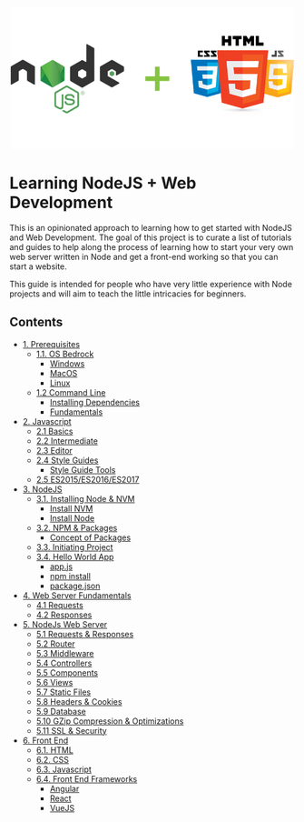 <div align="center">
  <img src="./images/curr-logo.png" width="500px">
</div>

# Learning NodeJS + Web Development
This is an opinionated approach to learning how to get started with NodeJS and Web Development. The goal of this project is to curate a list of tutorials and guides to help along the process of learning how to start your very own web server written in Node and get a front-end working so that you can start a website.

This guide is intended for people who have very little experience with Node projects and will aim to teach the little intricacies for beginners.

## Contents
- [1. Prerequisites](./Prerequisites/README.md#11-prerequisites)
  - [1.1. OS Bedrock](./Prerequisites/README.md#11-os-bedrock)
    - [Windows](./Prerequisites/README.md#windows)
    - [MacOS](./Prerequisites/README.md#macos)
    - [Linux ](./Prerequisites/README.md#linux)
  - [1.2 Command Line](./Prerequisites/README.md#12-command-line)
    - [Installing Dependencies](./Prerequisites/README.md#12-command-line)
    - [Fundamentals](./Prerequisites/README.md#fundamentals)
- [2. Javascript](./Javascript/README.md#javascript)
  - [2.1 Basics](./Javascript/README.md#basics)
  - [2.2 Intermediate](./Javascript/README.md#intermediate)
  - [2.3 Editor](./Javascript/README.md#editor)
  - [2.4 Style Guides](./Javascript/README.md#style-guides)
    - [Style Guide Tools](./Javascript/README.md##style-guide-tools)
  - [2.5 ES2015/ES2016/ES2017](./Javascript/README.md##es2015es2016es2017)
- [3. NodeJS](./NodeJS/README.md)
  - [3.1. Installing Node & NVM](./NodeJS/README.md#installing-node-nvm)
    - [Install NVM](./NodeJS/README.md#install-nvm)
    - [Install Node](./NodeJS/README.md#install-node)
  - [3.2. NPM & Packages](./NodeJS/README.md#npm--packages)
    - [Concept of Packages](./NodeJS/README.md#npm--packages)
  - [3.3. Initiating Project](./NodeJS/README.md#initiating-project)
  - [3.4. Hello World App](./NodeJS/README.md#hello-world-app)
    - [app.js](./NodeJS/README.md#appjs)
    - [npm install ](./NodeJS/README.md#npm-install)
    - [package.json](./NodeJS/README.md#packagejson)
- [4. Web Server Fundamentals](./Webserver/README.md)
  - [4.1 Requests](./Webserver/README.md#requests)
  - [4.2 Responses](./Webserver/README.md#responses)
- [5. NodeJs Web Server](./NodeJSWebserver/README.md)
  - [5.1 Requests & Responses]()
  - [5.2 Router]()
  - [5.3 Middleware]()
  - [5.4 Controllers]()
  - [5.5 Components]()
  - [5.6 Views]()
  - [5.7 Static Files]()
  - [5.8 Headers & Cookies]()
  - [5.9 Database]()
  - [5.10 GZip Compression & Optimizations]()
  - [5.11 SSL & Security]()
- [6. Front End]()
  - [6.1. HTML]()
  - [6.2. CSS]()
  - [6.3. Javascript]()
  - [6.4. Front End Frameworks]()
    - [Angular]()
    - [React]()
    - [VueJS]()


